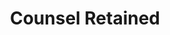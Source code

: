 ---
title: Counsel Retained
year: 1930
opening_date: 1930-04-15
closing_date: 
layout: productions
image:
image_caption:
image_credit:
playbill:
category:
Theatre: Theatre Jacksonville
cast:
  Peg Woffington: Birsa Shepard
  Edmund Burke: Carl Cesery
  Richard Greville: Charlie Tutewiler
crew:
  Director: Gertrude F. Jacobi
  Props: 
    - Jeannette Grether Borum
    - John Richard Grether
  Staging: Margaret Pumpelly
  Staging Assistant:
    - Carl Cesery
    - Martin S. Fabian
    - Ralph Cooper
external_links:
---